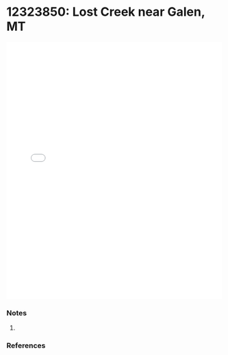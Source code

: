 # 12323850: Lost Creek near Galen, MT

<iframe src="/distribution_estimation/_static/stations/12323850_fdc.html" width="100%" height="600" frameborder="0"></iframe>

### Notes
1. 

### References

